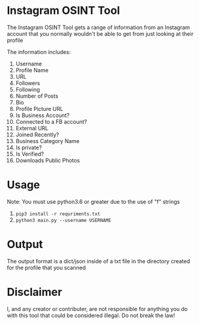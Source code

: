 # Instagram OSINT Tool


The Instagram OSINT Tool gets a range of information from an Instagram account that you normally wouldn't be able to get
from just looking at their profile

The information includes:


1. Username
2. Profile Name
3. URL
4. Followers
5. Following
6. Number of Posts
7. Bio
8. Profile Picture URL
9. Is Business Account?
10. Connected to a FB account?
11. External URL
12. Joined Recently?
13. Business Category Name
14. Is private?
15. Is Verified?
16. Downloads Public Photos

# Usage
Note: You must use python3.6 or greater due to the use of "f" strings

1. `pip3 install -r requriments.txt`
2. `python3 main.py --username USERNAME`


# Output

The output format is a dict/json inside of a txt file in the directory created for the profile that you scanned


# Disclaimer 

I, and any creator or contributer, are not responsible for anything you do with this tool that could be considered illegal. Do not break the law!

